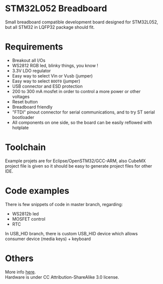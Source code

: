# STM32L052 Breadboard
Small breadboard compatible development board designed for STM32L052, but all STM32 in LQFP32 package should fit.

# Requirements
* Breakout all I/Os
* WS2812 RGB led, blinky things, you know !
* 3.3V LDO regulator
* Easy way to select Vin or Vusb (jumper)
* Easy way to select `BOOT0` (jumper)
* USB connector and ESD protection
* 200 to 300 mA mosfet in order to control a more power or other voltages
* Reset button
* Breadboard friendly
* "FTDI" pinout connector for serial communications, and to try ST serial bootloader
* All components on one side, so the board can be easily reflowed with hotplate

# Toolchain
Example projets are for Eclipse/OpenSTM32/GCC-ARM, also CubeMX project file is given so it should be easy to generate project files for other IDE.

# Code examples
There is few snippets of code in master branch, regarding:
* WS2812b led
* MOSFET control
* RTC  

In USB_HID branch, there is custom USB_HID device which allows consumer device (media keys) + keyboard

# Others
More info [here](http://notes.iopush.net/stm32l052-development-board/).  
Hardware is under CC Attribution-ShareAlike 3.0 license.
